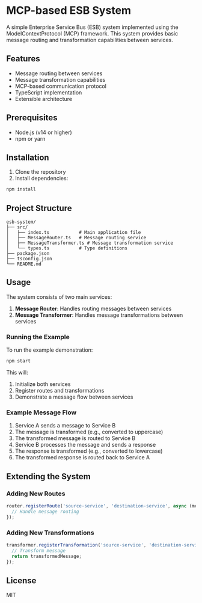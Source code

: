 # MCP-based ESB System

A simple Enterprise Service Bus (ESB) system implemented using the ModelContextProtocol (MCP) framework. This system provides basic message routing and transformation capabilities between services.

## Features

- Message routing between services
- Message transformation capabilities
- MCP-based communication protocol
- TypeScript implementation
- Extensible architecture

## Prerequisites

- Node.js (v14 or higher)
- npm or yarn

## Installation

1. Clone the repository
2. Install dependencies:
```bash
npm install
```

## Project Structure

```
esb-system/
├── src/
│   ├── index.ts           # Main application file
│   ├── MessageRouter.ts   # Message routing service
│   ├── MessageTransformer.ts # Message transformation service
│   └── types.ts           # Type definitions
├── package.json
├── tsconfig.json
└── README.md
```

## Usage

The system consists of two main services:

1. **Message Router**: Handles routing messages between services
2. **Message Transformer**: Handles message transformations between services

### Running the Example

To run the example demonstration:

```bash
npm start
```

This will:
1. Initialize both services
2. Register routes and transformations
3. Demonstrate a message flow between services

### Example Message Flow

1. Service A sends a message to Service B
2. The message is transformed (e.g., converted to uppercase)
3. The transformed message is routed to Service B
4. Service B processes the message and sends a response
5. The response is transformed (e.g., converted to lowercase)
6. The transformed response is routed back to Service A

## Extending the System

### Adding New Routes

```typescript
router.registerRoute('source-service', 'destination-service', async (message) => {
  // Handle message routing
});
```

### Adding New Transformations

```typescript
transformer.registerTransformation('source-service', 'destination-service', async (message) => {
  // Transform message
  return transformedMessage;
});
```

## License

MIT 